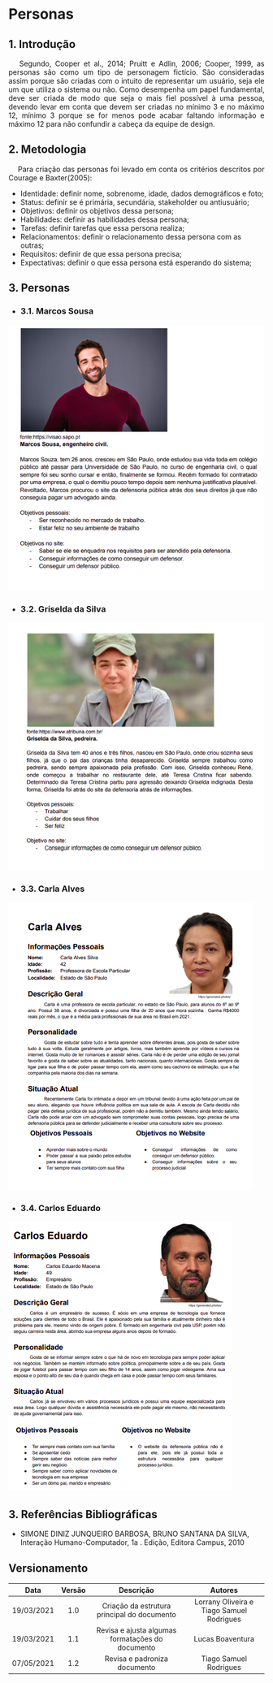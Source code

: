 # Personas

## 1. Introdução

<p align='justify'> &emsp; 
    Segundo, Cooper et al., 2014; Pruitt e Adlin, 2006; Cooper, 1999, as personas são como um tipo de personagem fictício. São consideradas assim porque são criadas com o intuito de representar um usuário, seja ele um que utiliza o sistema ou não. Como desempenha um papel fundamental, deve ser criada de modo que seja o mais fiel possível à uma pessoa, devendo levar em conta que devem ser criadas no mínimo 3 e no máximo 12, mínimo 3 porque se for menos pode acabar faltando informação e máximo 12 para não confundir a cabeça da equipe de design.</p>

## 2. Metodologia

<p align='justify'> &emsp; Para criação das personas foi levado em conta os critérios descritos por Courage e Baxter(2005):

- Identidade: definir nome, sobrenome, idade, dados demográficos e foto;
- Status: definir se é primária, secundária, stakeholder ou antiusuário;
- Objetivos: definir os objetivos dessa persona;
- Habilidades: definir as habilidades dessa persona;
- Tarefas: definir tarefas que essa persona realiza;
- Relacionamentos: definir o relacionamento dessa persona com as outras;
- Requisitos: definir de que essa persona precisa;
- Expectativas: definir o que essa persona está esperando do sistema;
</p>

## 3. Personas

- ### 3.1. Marcos Sousa

![](../assets/personas/persona2.png)

- ### 3.2. Griselda da Silva

![](../assets/personas/persona3.png)

- ### 3.3. Carla Alves

![](../assets/personas/persona4.png)

- ### 3.4. Carlos Eduardo

![](../assets/personas/persona1.png)


## 3. Referências Bibliográficas

- SIMONE DINIZ JUNQUEIRO BARBOSA, BRUNO SANTANA DA SILVA, Interação Humano-Computador, 1a . Edição, Editora Campus, 2010


## Versionamento

|    Data    | Versão |                  Descrição                  |               Autores               |
| :--------: | :----: | :-----------------------------------------: | :---------------------------------: |
| 19/03/2021 |  1.0   | Criação da estrutura principal do documento | Lorrany Oliveira e Tiago Samuel Rodrigues |
| 19/03/2021 |  1.1   | Revisa e ajusta algumas formatações do documento | Lucas Boaventura |
| 07/05/2021 |  1.2   | Revisa e padroniza documento | Tiago Samuel Rodrigues |